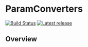 ParamConverters
========

[![Build Status](https://travis-ci.org/Zycon42/ParamConverters.svg?branch=master)](https://travis-ci.org/Zycon42/ParamConverters)
[![Latest release](https://img.shields.io/packagist/v/zycon42/param-converters.svg)](https://packagist.org/packages/zycon42/param-converters)

Overview
--------

